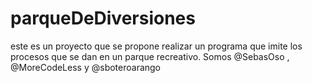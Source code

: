 # parqueDeDiversiones
este es un proyecto que se propone realizar un programa que imite los procesos que se dan en un parque recreativo.
Somos @SebasOso , @MoreCodeLess y @sboteroarango
